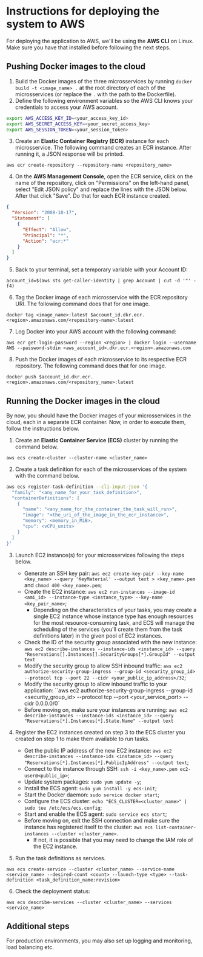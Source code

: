 # Instructions for deploying the system to AWS

For deploying the application to AWS, we'll be using the **AWS CLI** on Linux. Make sure you have that installed before following the next steps.

## Pushing Docker images to the cloud

1. Build the Docker images of the three microsservices by running `docker build -t <image_name> .` at the root directory of each of the microsservices (or replace the `.` with the path to the Dockerfile).
2. Define the following environment variables so the AWS CLI knows your credentials to access your AWS account.

```bash
export AWS_ACCESS_KEY_ID=<your_access_key_id>
export AWS_SECRET_ACCESS_KEY=<your_secret_access_key>
export AWS_SESSION_TOKEN=<your_session_token>
```

3. Create an **Elastic Container Registry (ECR)** instance for each microsservice. The following command creates an ECR instance. After running it, a JSON response will be printed.

`aws ecr create-repository --repository-name <repository_name>`

4. On the **AWS Management Console**, open the ECR service, click on the name of the repository, click on "Permissions" on the left-hand panel, select "Edit JSON policy" and replace the lines with the JSON below. After that click "Save". Do that for each ECR instance created.

```json
{
  "Version": "2008-10-17",
  "Statement": [
    {
      "Effect": "Allow",
      "Principal": "*",
      "Action": "ecr:*"
    }
  ]
}
```

5. Back to your terminal, set a temporary variable with your Account ID:

`account_id=$(aws sts get-caller-identity | grep Account | cut -d '"' -f4)`

6. Tag the Docker image of each microsservice with the ECR repository URI. The following command does that for one image.

`docker tag <image_name>:latest $account_id.dkr.ecr.<region>.amazonaws.com/<repository-name>:latest`

7. Log Docker into your AWS account with the following command:

`aws ecr get-login-password --region <region> | docker login --username AWS --password-stdin <aws_account_id>.dkr.ecr.<region>.amazonaws.com`

8. Push the Docker images of each microsservice to its respective ECR repository. The following command does that for one image.

`docker push $account_id.dkr.ecr.<region>.amazonaws.com/<repository_name>:latest`

## Running the Docker images in the cloud

By now, you should have the Docker images of your microsservices in the cloud, each in a separate ECR container. Now, in order to execute them, follow the instructions below.

1. Create an **Elastic Container Service (ECS)** cluster by running the command below.

`aws ecs create-cluster --cluster-name <cluster_name>`

2. Create a task definition for each of the microsservices of the system with the command below.

```bash
aws ecs register-task-definition --cli-input-json '{
  "family": "<any_name_for_your_task_definition>",
  "containerDefinitions": [
    {
      "name": "<any_name_for_the_container_the_task_will_run>",
      "image": "<the_uri_of_the_image_in_the_ecr_instance>",
      "memory": <memory_in_MiB>,
      "cpu": <vCPU_units>
    }
  ]
}'
```

3. Launch EC2 instance(s) for your microsservices following the steps below.
    - Generate an SSH key pair: `aws ec2 create-key-pair --key-name <key_name> --query 'KeyMaterial' --output text > <key_name>.pem` and `chmod 400 <key_name>.pem`;
    - Create the EC2 instance: `aws ec2 run-instances --image-id <ami_id> --instance-type <instance_type> --key-name <key_pair_name>`;
        - Depending on the characteristics of your tasks, you may create a single EC2 instance whose instance type has enough resources for the most resource-consuming task, and ECS will manage the scheduling of the services (you'll create them from the task definitions later) in the given pool of EC2 instances.
    - Check the ID of the security group associated with the new instance: `aws ec2 describe-instances --instance-ids <instance_id> --query "Reservations[].Instances[].SecurityGroups[*].GroupId" --output text`
    - Modify the security group to allow SSH inbound traffic: `aws ec2 authorize-security-group-ingress --group-id <security_group_id> --protocol tcp --port 22 --cidr <your_public_ip_address>/32`;
    - Modify the security group to allow inbound traffic to your application: ``aws ec2 authorize-security-group-ingress --group-id <security_group_id> --protocol tcp --port <your_service_port> --cidr 0.0.0.0/0`
    - Before moving on, make sure your instances are running: `aws ec2 describe-instances --instance-ids <instance_id> --query "Reservations[*].Instances[*].State.Name" --output text`

4. Register the EC2 instances created on step 3 to the ECS cluster you created on step 1 to make them available to run tasks.
    - Get the public IP address of the new EC2 instance: `aws ec2 describe-instances --instance-ids <instance_id> --query "Reservations[*].Instances[*].PublicIpAddress" --output text`;
    - Connect to the instance through SSH: `ssh -i <key_name>.pem ec2-user@<public_ip>`;
    - Update system packages: `sudo yum update -y`;
    - Install the ECS agent: `sudo yum install -y ecs-init`;
    - Start the Docker daemon: `sudo service docker start`;
    - Configure the ECS cluster: `echo "ECS_CLUSTER=<cluster_name>" | sudo tee /etc/ecs/ecs.config`;
    - Start and enable the ECS agent: `sudo service ecs start`;
    - Before moving on, exit the SSH connection and make sure the instance has registered itself to the cluster: `aws ecs list-container-instances --cluster <cluster_name>`.
        - If not, it is possible that you may need to change the IAM role of the EC2 instance.

5. Run the task definitions as services.

`aws ecs create-service --cluster <cluster_name> --service-name <service_name> --desired-count <count> --launch-type <type> --task-definition <task_definition_name:revision>`

6. Check the deployment status: 

`aws ecs describe-services --cluster <cluster_name> --services <service_name>`

## Additional steps

For production environments, you may also set up logging and monitoring, load balancing etc.